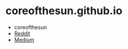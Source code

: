 # coreofthesun.github.io
- coreofthesun
- [Reddit](https://www.reddit.com/user/Simple-Literature233/)
- [Medium](https://kyroto.medium.com/seven-fantastic-sources-of-free-traffic-to-increase-the-visibility-of-your-website-33c3ff5068d2)

